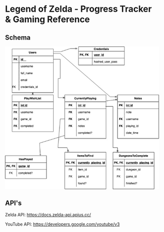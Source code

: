 # Legend of Zelda - Progress Tracker & Gaming Reference

## Schema
![svg of schema](LoZ_Progress_Trivia.jpg)

## API's

Zelda API: https://docs.zelda-api.apius.cc/

YouTube API: https://developers.google.com/youtube/v3
